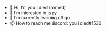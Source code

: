 - 👋 Hi, I’m you i died (ahmed)
- 👀 I’m interested in js py 
- 🌱 I’m currently learning c# go
- 📫 How to reach me discord: you i died#1530

